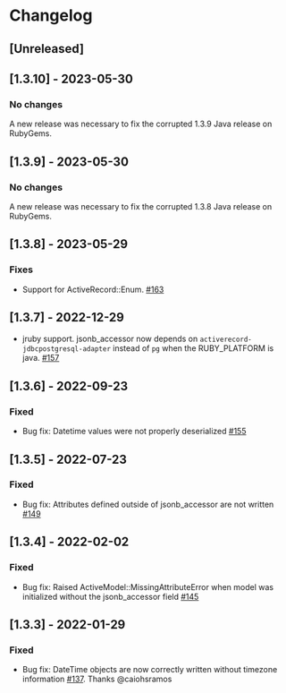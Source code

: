 # Changelog
## [Unreleased]

## [1.3.10] - 2023-05-30
### No changes
A new release was necessary to fix the corrupted 1.3.9 Java release on RubyGems.

## [1.3.9] - 2023-05-30
### No changes
A new release was necessary to fix the corrupted 1.3.8 Java release on RubyGems.

## [1.3.8] - 2023-05-29
### Fixes

- Support for ActiveRecord::Enum. [#163](https://github.com/madeintandem/jsonb_accessor/pull/163)

## [1.3.7] - 2022-12-29

- jruby support. jsonb_accessor now depends on `activerecord-jdbcpostgresql-adapter` instead of `pg` when the RUBY_PLATFORM is java. [#157](https://github.com/madeintandem/jsonb_accessor/pull/157)

## [1.3.6] - 2022-09-23
### Fixed

- Bug fix: Datetime values were not properly deserialized [#155](https://github.com/madeintandem/jsonb_accessor/pull/155)

## [1.3.5] - 2022-07-23
### Fixed

- Bug fix: Attributes defined outside of jsonb_accessor are not written [#149](https://github.com/madeintandem/jsonb_accessor/pull/149)

## [1.3.4] - 2022-02-02
### Fixed

- Bug fix: Raised ActiveModel::MissingAttributeError when model was initialized without the jsonb_accessor field [#145](https://github.com/madeintandem/jsonb_accessor/issues/145)

## [1.3.3] - 2022-01-29
### Fixed

- Bug fix: DateTime objects are now correctly written without timezone
information [#137](https://github.com/madeintandem/jsonb_accessor/pull/137).
Thanks @caiohsramos
